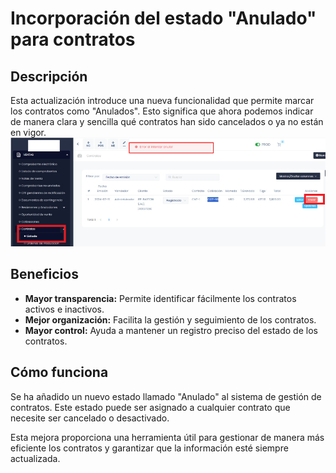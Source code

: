 # Incorporación del estado "Anulado" para contratos

## Descripción

Esta actualización introduce una nueva funcionalidad que permite marcar los contratos como "Anulados". Esto significa que ahora podemos indicar de manera clara y sencilla qué contratos han sido cancelados o ya no están en vigor.
![alt text](img/Anulado.png)

## Beneficios

* **Mayor transparencia:** Permite identificar fácilmente los contratos activos e inactivos.
* **Mejor organización:** Facilita la gestión y seguimiento de los contratos.
* **Mayor control:** Ayuda a mantener un registro preciso del estado de los contratos.

## Cómo funciona

Se ha añadido un nuevo estado llamado "Anulado" al sistema de gestión de contratos. Este estado puede ser asignado a cualquier contrato que necesite ser cancelado o desactivado.

Esta mejora proporciona una herramienta útil para gestionar de manera más eficiente los contratos y garantizar que la información esté siempre actualizada.